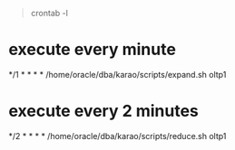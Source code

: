 > crontab -l

# execute every minute
*/1 * * * * /home/oracle/dba/karao/scripts/expand.sh oltp1

# execute every 2 minutes
*/2 * * * * /home/oracle/dba/karao/scripts/reduce.sh oltp1

